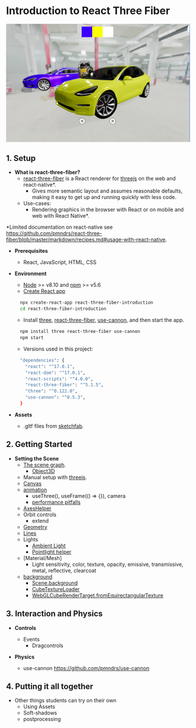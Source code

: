 # Introduction to React Three Fiber
![Preview](/public/getting_started.png)

## 1. Setup

* **What is react-three-fiber?**
  * [react-three-fiber](https://github.com/pmndrs/react-three-fiber) is a React renderer for [threejs](https://threejs.org/) on the web and react-native*.
    * Gives more semantic layout and assumes reasonable defaults, making it easy to get up and running quickly with less code.
  * Use-cases:
    * Rendering graphics in the browser with React or on mobile and web with React Native*.

*Limited documentation on react-native see https://github.com/pmndrs/react-three-fiber/blob/master/markdown/recipes.md#usage-with-react-native.

* **Prerequisites**
  * React, JavaScript, HTML, CSS

* **Environment**
  * [Node](https://nodejs.org/) >= v8.10 and [npm](https://www.npmjs.com/) >= v5.6
  * [Create React app](https://reactjs.org/docs/create-a-new-react-app.html)
  ```bash
    npx create-react-app react-three-fiber-introduction
    cd react-three-fiber-introduction
  ```
  * Install [three](https://threejs.org/docs/index.html#manual/en/introduction/Installation), [react-three-fiber](https://github.com/pmndrs/react-three-fiber#react-three-fiber), [use-cannon](https://www.npmjs.com/package/use-cannon), and then start the app.
  ```bash
    npm install three react-three-fiber use-cannon
    npm start
  ```
  * Versions used in this project:
  ```bash
    "dependencies": {
      "react": "^17.0.1",
      "react-dom": "^17.0.1",
      "react-scripts": "^4.0.0",
      "react-three-fiber": "^5.1.5",
      "three": "^0.122.0",
      "use-cannon": "^0.5.3",
    }
  ```
* **Assets**
  * .gltf files from [sketchfab](https://sketchfab.com/).


## 2. Getting Started

* **Setting the Scene**
  * [The scene graph](https://threejsfundamentals.org/threejs/lessons/threejs-fundamentals.html).
    * [Object3D](https://threejs.org/docs/#api/en/core/Object3D)
  * Manual setup with [threejs](https://threejs.org/docs/index.html#manual/en/introduction/Creating-a-scene).
  * [Canvas](https://github.com/pmndrs/react-three-fiber/blob/master/markdown/api.md#canvas)
  * [animation](https://github.com/pmndrs/react-three-fiber/blob/master/markdown/api.md#hooks)
    * useThree(), useFrame(() => {}), camera
    * [performance pitfalls](https://github.com/pmndrs/react-three-fiber/blob/master/markdown/pitfalls.md)
  * [AxesHelper](https://threejs.org/docs/index.html#api/en/helpers/AxesHelper)
  * Orbit controls
    * extend
  * [Geometry](https://threejs.org/docs/index.html#api/en/core/Geometry)
  * [Lines](https://threejs.org/docs/index.html#manual/en/introduction/Drawing-lines)
  * Lights
    * [Ambient Light](https://threejs.org/docs/index.html#api/en/lights/AmbientLight)
    * [Pointlight helper](https://threejs.org/docs/index.html#api/en/helpers/PointLightHelper)
  * [Material/Mesh]
    * Light sensitivity, color, texture, opacity, emissive, transmissive, metal, reflective, clearcoat
  * [background](https://threejsfundamentals.org/threejs/lessons/threejs-backgrounds.html)
    * [Scene.background](https://threejs.org/docs/index.html#api/en/scenes/Scene.background)
    * [CubeTextureLoader](https://threejs.org/docs/index.html#api/en/loaders/CubeTextureLoader)
    * [WebGLCubeRenderTarget.fromEquirectangularTexture](https://threejs.org/docs/index.html#api/en/renderers/WebGLCubeRenderTarget.fromEquirectangularTexture)
  

## 3. Interaction and Physics

* **Controls**
  * Events
	* Dragcontrols

* **Physics**
  * use-cannon https://github.com/pmndrs/use-cannon

## 4. Putting it all together

* Other things students can try on their own
  * Using Assets
  * Soft-shadows
  * postprocessing
